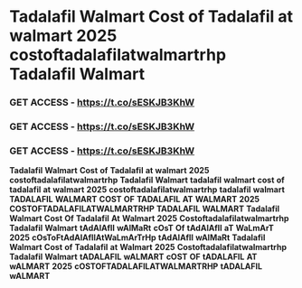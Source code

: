 # <strong>Tadalafil</strong> <strong>Walmart</strong> <strong>Cost</strong> <strong>of</strong> <strong>Tadalafil</strong> <strong>at</strong> <strong>walmart</strong> <strong>2025</strong> <strong>costoftadalafilatwalmartrhp</strong> <strong>Tadalafil</strong> <strong>Walmart</strong>

### <strong>GET</strong> <strong>ACCESS</strong> <strong>-</strong> <strong>https://t.co/sESKJB3KhW</strong>

### <strong>GET</strong> <strong>ACCESS</strong> <strong>-</strong> <strong>https://t.co/sESKJB3KhW</strong>

### <strong>GET</strong> <strong>ACCESS</strong> <strong>-</strong> <strong>https://t.co/sESKJB3KhW</strong>

<strong>Tadalafil</strong> <strong>Walmart</strong> <strong>Cost</strong> <strong>of</strong> <strong>Tadalafil</strong> <strong>at</strong> <strong>walmart</strong> <strong>2025</strong> <strong>costoftadalafilatwalmartrhp</strong> <strong>Tadalafil</strong> <strong>Walmart</strong> <strong>tadalafil</strong> <strong>walmart</strong> <strong>cost</strong> <strong>of</strong> <strong>tadalafil</strong> <strong>at</strong> <strong>walmart</strong> <strong>2025</strong> <strong>costoftadalafilatwalmartrhp</strong> <strong>tadalafil</strong> <strong>walmart</strong> <strong>TADALAFIL</strong> <strong>WALMART</strong> <strong>COST</strong> <strong>OF</strong> <strong>TADALAFIL</strong> <strong>AT</strong> <strong>WALMART</strong> <strong>2025</strong> <strong>COSTOFTADALAFILATWALMARTRHP</strong> <strong>TADALAFIL</strong> <strong>WALMART</strong> <strong>Tadalafil</strong> <strong>Walmart</strong> <strong>Cost</strong> <strong>Of</strong> <strong>Tadalafil</strong> <strong>At</strong> <strong>Walmart</strong> <strong>2025</strong> <strong>Costoftadalafilatwalmartrhp</strong> <strong>Tadalafil</strong> <strong>Walmart</strong> <strong>tAdAlAfIl</strong> <strong>wAlMaRt</strong> <strong>cOsT</strong> <strong>Of</strong> <strong>tAdAlAfIl</strong> <strong>aT</strong> <strong>WaLmArT</strong> <strong>2025</strong> <strong>cOsToFtAdAlAfIlAtWaLmArTrHp</strong> <strong>tAdAlAfIl</strong> <strong>wAlMaRt</strong> <strong>Tadalafil</strong> <strong>Walmart</strong> <strong>Cost</strong> <strong>of</strong> <strong>Tadalafil</strong> <strong>at</strong> <strong>Walmart</strong> <strong>2025</strong> <strong>Costoftadalafilatwalmartrhp</strong> <strong>Tadalafil</strong> <strong>Walmart</strong> <strong>tADALAFIL</strong> <strong>wALMART</strong> <strong>cOST</strong> <strong>OF</strong> <strong>tADALAFIL</strong> <strong>AT</strong> <strong>wALMART</strong> <strong>2025</strong> <strong>cOSTOFTADALAFILATWALMARTRHP</strong> <strong>tADALAFIL</strong> <strong>wALMART</strong>